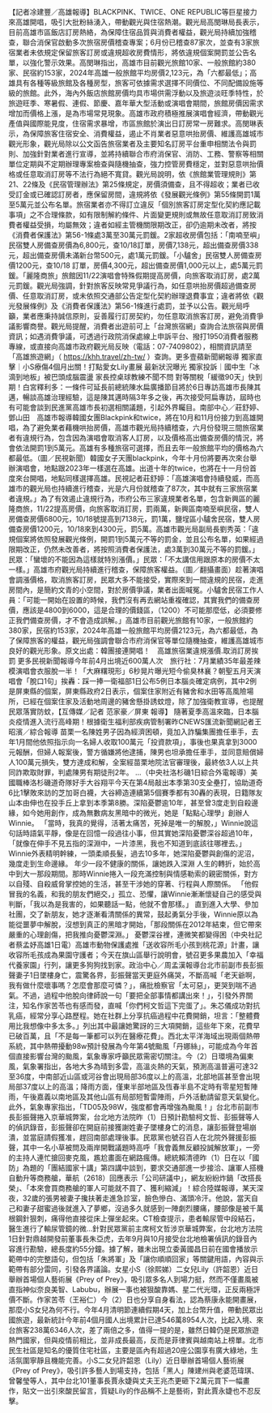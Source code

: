 【記者凃建豐／高雄報導】BLACKPINK、TWICE、ONE REPUBLIC等巨星接力來高雄開唱，吸引大批粉絲湧入，帶動觀光與住宿熱潮。觀光局高閔琳局長表示，目前高雄市區飯店訂房熱絡，為保障住宿品質與消費者權益，觀光局持續加強稽查，聯合消保官啟動多次旅宿房價稽查專案；6月份已稽查87家次，並查有3家旅宿業者未依規定保留旅客訂房或違規超收房費情形，將依違規個案開罰並公告名單，以強化警示效果。高閔琳指出，高雄市目前觀光旅館10家、一般旅館約380家、民宿約153家，2024年高雄一般旅館平均房價2,123元，為「六都最低」；高雄具有各種等級旅館及各種房型，旅客可依據需求選擇不同價位、不同配備設施等級的旅館。此外，海內外飯店旅館房價均具市場供需浮動以及旅遊淡旺季特性，於旅遊旺季、寒暑假、連假、節慶、嘉年華大型活動或演唱會期間，旅館房價因需求增加而價格上漲，是為市場常見現象。高雄市政府積極推展演唱會經濟，帶動觀光產值與國際能見度，住宿需求暴增，市區旅館於演出日訂房常一房難求。高閔琳表示，為保障旅客住宿安全、消費權益，遏止不肖業者惡意哄抬房價、維護高雄城市觀光形象，觀光局除以公文函告旅宿業者及主要知名訂房平台重申相關法令與罰則、加強針對業者進行宣導，並將持續聯合市府消保官、消防、工務、警察等相關單位定期與不定期辦理專案檢查與隨機抽查，強力控管房費穩定，並對惡意哄抬價格或任意取消訂房等不法行為絕不寬貸。觀光局說明，依《旅館業管理規則》第21、22條及《民宿管理辦法》第25條規定，房價須備查，且不得超收；業者已收受訂金或已確認訂房者，應保留房間，違規將依《發展觀光條例》第55條開罰1萬至5萬元並公布名單。旅宿業者亦不得訂立違反「個別旅客訂房定型化契約應記載事項」之不合理條款，如有限制解約條件、片面變更規則或無故任意取消訂房致消費者權益受損，均屬無效；違者如經主管機關限期改正，卻仍逾期未改者，將按《消費者保護法》第56-1條處3萬至30萬元罰鍰。2家超收房價包括：「南喃至嶼」民宿雙人房備查房價為6,800元，查10/18訂單，房價7,138元，超出備查房價338元，超出備查房價未滿新台幣500元，處1萬元罰鍰。「小驢舍」民宿雙人房備查房價1200元，查10/18 訂單，房價4,300元，超出備查房價1,000元以上，處5萬元罰鍰。「麗隆商旅」旅館因11/22演唱會特殊假期提高房價，向旅客取消訂房，處2萬元罰鍰。觀光局強調，針對旅客反映常見爭議行為，如任意哄抬房價超過備查房價、任意取消訂房，或未依照交通部公告定型化契約辦理退費事宜；違者將依《觀光發展條例》及《消費者保護法》第56-1條進行處罰，並予以公告。觀光局呼籲，業者應秉持誠信原則，妥善履行訂房契約，勿任意取消旅客訂房，避免消費爭議影響商譽。觀光局提醒，消費者出遊前可上「台灣旅宿網」查詢合法旅宿與房價資訊；如遇消費爭議，可透過行政院消保處線上申訴平台、撥打1950消費者服務專線，或直接向高雄市政府觀光局反映（電話：07-7409802），相關資訊請至「高雄旅遊網」（ https://khh.travel/zh-tw/ ）查詢。更多壹蘋新聞網報導 獨家直擊｜小S療傷4個月出關！打點愛女Lily畫展 最新狀況曝光 獨家投訴｜國中生「冰滴到地板」被巴頭成腦震盪 家長控桌球教練不聞不問 對等關稅「緩徵90天」快到期！白宮釋利多：一條件可延長前總統陳水扁廣播節目將於6日專訪高雄市長陳其邁，暢談高雄治理經驗，這是陳其邁時隔3年多之後，再次接受阿扁專訪，屆時也有可能會談到民進黨高雄市長初選相關議題，引起外界矚目。南部中心／莊舒婷、鄧山田　高雄市報導韓國女團Blackpink和twice，將在10月和11月份接力到高雄開唱，為了避免業者藉機哄抬房價，高雄市觀光局持續稽查，六月份發現三間旅宿業者有違規行為，包含因為演唱會取消客人訂房，以及價格高出備查房價的情況，將會依法開罰1到5萬元。高雄有多種旅宿可選擇，而且去年一般旅館平均的價格為六都最低。（圖／民視新聞）韓國女子天團blackpink，今年十月份將要再次來台舉辦演唱會，地點跟2023年一樣選在高雄。出道十年的twice，也將在十一月份首度來台開唱，地點同樣選擇高雄。民視記者莊舒婷：「高雄演唱會持續發威，而高雄市的觀光局也持續進行稽查，光是六月份就稽查了87次，其中就有三家旅宿業者違規。」為了有效遏止違規行為，市府公布三家違規業者名單，包含新興區的麗隆商旅，11/22提高房價，向旅客取消訂房，罰兩萬，新興區南喃至嶼民宿，雙人房備查房價6800元，10/18號提高到7138元，罰1萬，鹽埕區小驢舍民宿，雙人房備查房價1200元，10/18來到4300元，罰5萬。高雄市觀光局副局長劉秀英：「違規個案將依照發展觀光條例，開罰1到5萬元不等的罰金，並且公布名單，如果經過限期改正，仍然未改善者，將按照消費者保護法，處3萬到30萬元不等的罰鍰。」民眾：「蠻壞的不能因為這樣就特別漲價。」民眾：「不太講信用跟原本的房價不太一樣。」高雄市府觀光局持續進行稽查，保障旅客權益。（圖／翻攝畫面）趁著演唱會調漲價格，取消旅客訂房，民眾大多不能接受，實際來到一間違規的民宿，走進房間內，是簡約文青的小空間，對於房價爭議，業者出面喊冤。小驢舍民宿工作人員：「可能一開始在設置的時候，我們沒有再去網站重複確認，其實我們的備查房價，應該是4800到6000，這是合理的價錢區，（1200）不可能那麼低，必須要修正我們備查房價，才不會造成誤解。」高雄市目前觀光旅館有10家，一般旅館約380家，民宿約153家，2024年高雄一般旅館平均房價2123元，為六都最低，為了保障旅客的權益，觀光局強調會聯合市府消保官等單位隨機抽查，維護高雄城市良好的觀光形象。原文出處：韓團接連開唱！　高雄旅宿業違規漲價.取消訂房挨罰 更多民視新聞報導今年前4月出境近600萬人次　旅行社：7月業績35年最差辣模演唱會衣服脫一半！「大麻糬現形」6秒晃片曝光短今偷臭林襄？朝聖五月天演唱會「脫口1句」挨轟：踩一捧一衛福部1日公布5例日本腦炎確定病例，其中2例是屏東縣的個案，屏東縣政府2日表示，個案住家附近有豬舍和水田等高風險場所，已經在個案住家及活動地周邊的豬舍懸掛誘蚊燈，除了加強衛教宣導，也提醒民眾落實防蚊，【互傳媒／記者 范家豪／屏東 報導】 隨著夏季高溫來臨，日本腦炎疫情進入流行高峰期！根據衛生福利部疾病管制署昨CNEWS匯流新聞網記者王昭濱／綜合報導 苗栗一名陳姓男子因為經濟困頓，竟加入詐騙集團擔任車手，去年1月間他依照指示向一名婦人收取100萬元「投資款項」，事後也果真拿到3000元報酬，但婦人報案後，警方循嫌將他逮捕，陳男也坦承擔任車手，並同意賠償婦人100萬元損失，雙方達成和解，全案經苗栗地院法官審理後，最終依3人以上共同詐欺取財罪，判處陳男有期徒刑2年。 ...（中央社洛杉磯1日綜合外電報導）美國職棒洛杉磯道奇隊好手大谷翔平今天在第4局敲出本季第30支全壘打，協助道奇6比1擊敗來訪的芝加哥白襪，大谷締造連續第5個賽季都有30轟的表現，日籍隊友山本由伸也在投手丘上拿到本季第8勝。深陷憂鬱逾10年，甚至曾3度走到自殺邊緣，如今她用創作，成為無數病友黑暗中的微光，她是「點點心理學」創辦人Winnie。 「當時，我真的覺得，活著太痛苦，死掉是唯一的解脫，」Winnie說這句話時語氣平靜，像是在回憶一段過往小事，但其實她深陷憂鬱深谷超過10年，「就像在伸手不見五指的深淵中，一片漆黑，我也不知道到底該往哪裡去。」 Winnie外表精明幹練，一頭柔順長髮，過去10多年，她深陷憂鬱與創傷的泥沼，幾度走到生命邊緣。 年少一段不健康的關係，讓她跌入深淵 人生的轉折，始於高中到大一那段期間。那時Winnie捲入一段充滿控制與情感勒索的親密關係，對方以自殘、自殺威脅掌控她的生活，甚至干涉她的穿著、行程與人際關係。 「他假冒我的名義，和我的朋友們絕交，」孤立、恐懼，讓Winnie漸漸懷疑自己的感受與判斷，「我以為是我害的，如果聽話一點，他就不會那樣。」 直到進入大學、參加社團，交了新朋友，她才逐漸看清關係的異常，鼓起勇氣分手後，Winnie原以為能從噩夢中解脫，沒想到真正的黑暗才開始，「那段關係在2012年結束，但它帶來嚴重的心理創傷，把我推向憂鬱深淵。」 憂鬱深谷裡，連微笑都變得困（中央社記者蔡孟妤高雄1日電）高雄市動物保護處推「送收容所毛小孩到桃花源」計畫，讓收容所毛孩成為果園守護者；今天在旗山區舉行說明會，號召更多果農加入「幸福代養家園」行列，讓更多狗狗找到家。政治中心／周孟漢報導台北市前副市長彭振聲妻子1日墜樓身亡，震驚各界，彭振聲當天更庭外痛哭，不斷高喊「老天爺啊，我有做什麼壞事嗎？怎麼會那麼可憐？」，痛批檢察官「太可惡」，更哭到喘不過氣。不過，過程中他脫向律師說一句「要把全部事情都講出來！」，引發外界關注，知名作家苦苓也有感而發，直喊「你們柯文哲這下完蛋了」。朱芯儀成功對抗乳癌，經常分享心路歷程。她在社群上分享抗癌過程中花費開銷，坦言：「整體費用比我想像中多太多。」列出其中最讓她驚訝的三大項開銷，這些年下來，花費早已破百萬，且「不是每一筆都可以列在醫療花費」。西北太平洋海域出現兩個熱帶系統，其中熱帶擾動98w預計發展為今年第4號颱風「丹娜絲」，可能成為今年首個直接影響台灣的颱風，氣象專家呼籲民眾需密切關注。今（2）日環境為偏東風，氣象署指出，各地大多為晴到多雲，高溫炎熱的天氣，預測高溫普遍可達32至36度，中南部近山區或河谷會出現局部36度以上的高溫，北部地區甚至會出現局部37度以上的高溫；降雨方面，僅東半部地區及恆春半島不定時有零星短暫陣雨，午後嘉義以南地區及其他山區有局部短暫雷陣雨，戶外活動請留意天氣變化。此外，氣象專家指出，「TD05及98W，強度都會再增強為颱風！」台北市前副市長彭振聲捲入京華城弊案，台北地方法院昨（1）日預計勘驗柯文哲、彭振聲等人的偵訊錄音，彭振聲卻在開庭前接獲謝姓妻子墜樓身亡的消息，讓彭振聲登場崩潰，並當庭請假獲准，趕回南部處理後事。民眾黨也號召百人在北院外聲援彭振聲，其中一名小草被問及兩岸開戰議題時高呼「我會義無反顧投誠解放軍」，一旁的主持人連忙搶回麥克風，尷尬畫面在網路瘋傳。總統賴清德昨（1）日在以「國防」為題的「團結國家十講」第四講中談到，要求交通部進一步接洽、讓軍人搭機自動升等商務艙，華航（2618）回應表示「公司研議中」，網友紛紛炸鍋「改搭長榮」、「本來會買商務艙的軍人可能就不買了、獲利縮減」！綜合陸媒報導，某天深夜，32歲的張男被妻子攙扶著走進急診室，臉色慘白、滿頭冷汗。他說，當天自己和妻子甜蜜過後就進入了夢鄉，沒過多久就感到一陣劇烈腰痛，腰部像是被千萬根鋼針狠刺，痛得他直接從床上彈坐起來。CT檢查提示，患者輸尿管中段結石，醫生進行了輸尿管鏡的微...針對民眾黨前主席柯文哲涉京華城弊案，台北地方法院1日針對鼎越開發前董事長朱亞虎，去年9月與10月接受台北地檢署偵訊的錄音內容進行勘驗，總長度約55分鐘。據了解，雖未出現立委黃國昌日前在國會播放示範帶中的完整語句，但包括「朱將軍」及「讓你順順回家」等關鍵用語，內容與示範帶有部分雷同，引發各界議論。女星小S（徐熙娣）二女兒Lily（許韶恩）近日舉辦首場個人藝術展《Prey of Prey》，吸引眾多名人到場力挺，然而不僅畫風被直指神似奈良美智、Labubu，辦展一事也被狠酸靠媽、星二代光環，正反兩極評價不斷。作家苦苓（王裕仁）今（2）日也分享自身看法，認為蔡康永能開畫展，那麼小S女兒為何不行。今年4月清明節連續假期4天，加上台幣升值，帶動民眾出國旅遊，最新統計今年前4個月國人出境累計已達546萬8954人次，比起入境、來台旅客238萬6346人次，差了兩倍之多，值得一提的是，雖然日韓仍是民眾旅遊熱門國家，但與疫情前相比，並非成長最高，反而是菲律賓與越南站上榜單。北市民生社區是知名的優質住宅社區，主要是區內有超過20座公園享有廣大綠地，生活氛圍寧靜且機能完善。小S二女兒許韶恩（Lily）近日舉辦首場個人藝術展《Prey of Prey》，吸引許多藝人到場支持，包括「黑人」陳建州與老婆范瑋琪、曾馨瑩等人，其中台北101董事長賈永婕與丈夫王兆杰更砸下2萬元買下一幅畫作，貼文一出引來酸民留言，質疑Lily的作品稱不上是藝術，對此賈永婕也不忍反擊。